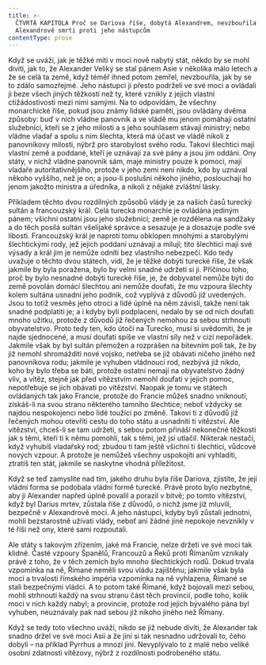 ```yaml
---
title: >-
  ČTVRTÁ KAPITOLA Proč se Dariova říše, dobytá Alexandrem, nevzbouřila po
  Alexandrově smrti proti jeho nástupcům
contentType: prose
---
```


<section>

Když se uváží, jak je těžké míti v moci nově nabytý stát, někdo by se mohl diviti, jak to, že Alexander Veliký se stal pánem Asie v několika málo letech a že se celá ta země, když téměř ihned potom zemřel, nevzbouřila, jak by se to zdálo samozřejmé. Jeho nástupci ji přesto podrželi ve své moci a ovládali ji beze všech jiných těžkostí než ty, které vznikly z jejich vlastní ctižádostivosti mezi nimi samými. Na to odpovídám, že všechny monarchické říše, pokud jsou známy lidské paměti, jsou ovládány dvěma způsoby: buď v nich vládne panovník a ve vládě mu jenom pomáhají ostatní služebníci, kteří se z jeho milosti a s jeho souhlasem stávají ministry; nebo vládne vladař a spolu s ním šlechta, která má účast ve vládě nikoli z panovníkovy milosti, nýbrž pro starobylost svého rodu. Takoví šlechtici mají vlastní země a poddané, kteří je uznávají za své pány a jsou jim oddáni. Ony státy, v nichž vládne panovník sám, maje ministry pouze k pomoci, mají vladaře autoritativnějšího, protože v jeho zemi není nikdo, kdo by uznával někoho vyššího, než je on; a jsou-li poslušni někoho jiného, poslouchají ho jenom jakožto ministra a úředníka, a nikoli z nějaké zvláštní lásky.

Příkladem těchto dvou rozdílných způsobů vlády je za našich časů turecký sultán a francouzský král. Celá turecká monarchie je ovládána jediným pánem; všichni ostatní jsou jeho služebníci; země je rozdělena na sandžaky a do těch posílá sultán všelijaké správce a sesazuje je a dosazuje podle své libosti. Francouzský král je naproti tomu obklopen mnohými a starobylými šlechtickými rody, jež jejich poddaní uznávají a milují; tito šlechtici mají své výsady a král jim je nemůže odníti bez vlastního nebezpečí. Kdo tedy uvažuje o těchto dvou státech, vidí, že je těžké dobýti turecké říše, že však jakmile by byla poražena, bylo by velmi snadné udržeti si ji. Příčinou toho, proč by bylo nesnadné dobýti turecké říše, je, že dobyvatel nemůže býti do země povolán domácí šlechtou ani nemůže doufati, že mu vzpoura šlechty kolem sultána usnadní jeho podnik, což vyplývá z důvodů již uvedených. Jsou to totiž vesměs jeho otroci a lidé úplně na něm závislí, takže není tak snadné podplatiti je; a i kdyby byli podplaceni, nedalo by se od nich doufati mnoho užitku, protože z důvodů již řečených nemohou za sebou strhnouti obyvatelstvo. Proto tedy ten, kdo útočí na Turecko, musí si uvědomiti, že je najde sjednocené, a musí doufati spíše ve vlastní síly než v cizí nepořádek. Jakmile však by byl sultán přemožen a rozprášen na bitevním poli tak, že by již nemohl shromážditi nové vojsko, netřeba se již obávati ničeho jiného než panovníkova rodu; jakmile je vyhuben vládnoucí rod, nezbývá již nikdo, koho by bylo třeba se báti, protože ostatní nemají na obyvatelstvo žádný vliv, a vítěz, stejně jak před vítězstvím nemohl doufati v jejich pomoc, nepotřebuje se jich obávati po vítězství. Naopak je tomu ve státech ovládaných tak jako Francie, protože do Francie můžeš snadno vniknouti, získáš-li na svou stranu některého tamního šlechtice; neboť vždycky se najdou nespokojenci nebo lidé toužící po změně. Takoví ti z důvodů již řečených mohou otevříti cestu do toho státu a usnadniti ti vítězství. Ale vítězství, chceš-li se tam udržeti, s sebou potom přináší nekonečné těžkosti jak s těmi, kteří ti k němu pomohli, tak s těmi, jež jsi utlačil. Nikterak nestačí, když vyhubíš vladařský rod; zbudou ti tam ještě všichni ti šlechtici, vůdcové nových vzpour. A protože je nemůžeš všechny uspokojiti ani vyhladiti, ztratíš ten stát, jakmile se naskytne vhodná příležitost.

Když se teď zamyslíte nad tím, jakého druhu byla říše Dariova, zjistíte, že její vládní forma se podobala vládní formě turecké. Právě proto bylo nezbytné, aby ji Alexander napřed úplně povalil a porazil v bitvě; po tomto vítězství, když byl Darius mrtev, zůstala říše z důvodů, o nichž jsme již mluvili, bezpečně v Alexandrově moci. A jeho nástupci, kdyby byli zůstali jednotni, mohli bezstarostně užívati vlády, neboť ani žádné jiné nepokoje nevznikly v té říši než ony, které sami rozpoutali.

Ale státy s takovým zřízením, jaké má Francie, nelze držeti ve své moci tak klidně. Časté vzpoury Španělů, Francouzů a Řeků proti Římanům vznikaly právě z toho, že v těch zemích bylo mnoho šlechtických rodů. Dokud trvala vzpomínka na ně, Římané neměli svou vládu zajištěnu; jakmile však byla mocí a trvalostí římského impéria vzpomínka na ně vyhlazena, Římané se stali bezpečnými vládci. A to potom také Římané, když bojovali mezi sebou, mohli strhnouti každý na svou stranu část těch provincií, podle toho, kolik moci v nich každý nabyl; a provincie, protože rod jejich bývalého pána byl vyhuben, neuznávaly pak nad sebou již nikoho jiného než Římany.

Když se tedy toto všechno uváží, nikdo se již nebude diviti, že Alexander tak snadno držel ve své moci Asii a že jiní si tak nesnadno udržovali to, čeho dobyli – na příklad Pyrrhus a mnozí jiní. Nevyplývalo to z malé nebo veliké osobní zdatnosti vítězovy, nýbrž z rozdílnosti podrobeného státu.

</section>

[^1]: _Francesco Vettori_ (1474-1539), důvěrný přítel Machiavelliův (byli spolu r. 1507 s poselstvím u císaře Maxmiliána); vyslanec republiky florentské u papeže Lva X. __Pozn. překl___._

[^2]: _Filippo da Gasavecchia_, přítel Machiavelliův i Vettoriův. _Pozn. překl._

[^3]: _Pavel_ (Pagolo) _Vettori__,_ bratr Francesca Vettoriho. _Pozn. překl._

[^4]: _Plautův Geta_, postava z Plautovy komedie. _Pozn. překl._

[^5]: Frosino z Panzana, Antonio Guicciardini, Batisto Guicciardini, Filippo Ginori, Tommaso del Bene – Maciavelliovi sousedé a známí. _Pozn. překl._

[^6]: _Frosino z Panzana__,_ _Antonio Guicciardini__,_ _Batista Guicciardini__,_ _Filippo Ginori__,_ _Tommaso del Bene__,_ Machiavelliovi sousedé a známí. _Pozn. překl._

[^7]: (Kdysi) výrobce a podomní obchodník s vápnem. _Pozn. red._

[^8]: Pozdější název _Il Principe – Vladař_. _Pozn. překl._

[^9]: _Giuliano de’ Medici_ (1479–1516) zatím zemřel, takže Machiavelli věnoval pak _Vladaře_ Lorenzovi de’ Medici. _Pozn. překl._

[^10]: _Ardinghelli Piero_, florentský prelát, byl tenkrát sekretářem papeže Lva X. Měl pověst intrikána a Machiavelli se obával, aby se Ardinghelli nevydával za autora _Vladaře_. _Pozn. překl._

[^11]: Brokát se zlatými vlákny nebo oděv z něho zhotovený. _Pozn. red._

[^12]: Nejvyšší státní nebo soudní úředník ve starověkém Římě. _Pozn. red._

[^13]: _Giorgio Scali__,_ bohatý Florenťan, člen vlády, ale tak zpupný, že proti sobě popudil své spoluobčany, „ačkoli ho nedávno předtím zbožňovali“, a byl 1382 sťat. _Pozn. překl._

[^14]: _Konstantinopolský císař:_ Jan Cantacuzen. _Pozn. překl._

[^15]: Narážka na aragonského krále Ferdinanda V. Katolického (1452–1516), o němž i Guicciardini, který býval vyslancem u jeho dvora, napsal: „Má pověst vladaře, který často neplní daný slib. Myslím, že se dovede přetvařovat lépe než kdokoli jiný.“ _Pozn. překl._

[^16]: _Bernabo_ z Milána: z rodu Visconti, známý svými podivínskými skutky, když byl členem milánské vlády. _Pozn. překl._

[^17]: _Nevídané věci_ způsobené bohem: Machiavelli zde jistě nemíní žádné zázraky současné, nýbrž používá k podepření své výzvy obrazu biblického. _Pozn. překl._
